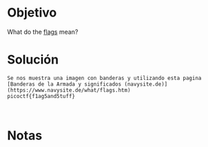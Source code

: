 
# Objetivo 
What do the [flags](https://jupiter.challenges.picoctf.org/static/fbeb5f9040d62b18878d199cdda2d253/flag.png) mean?
# Solución 
```
Se nos muestra una imagen con banderas y utilizando esta pagina [Banderas de la Armada y significados (navysite.de)](https://www.navysite.de/what/flags.htm)
picoctf{f1ag5and5tuff}



```
# Notas 

